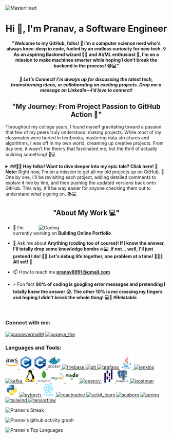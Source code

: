![MasterHead](https://camo.githubusercontent.com/4c3fd71b359cd5dfadc21247cde8f16ecbe5d41db8ac79ef28e3091ab02a8bef/68747470733a2f2f6d69722d73332d63646e2d63662e626568616e63652e6e65742f70726f6a6563745f6d6f64756c65732f6d61785f313230302f3831626234623136353638343031392e363430623630333864313333652e676966)
<h1 align="center">Hi 👋, I'm Pranav, a Software Engineer</h1>
<h4 align="center">"Welcome to my GitHub, folks! 🚀 I’m a computer science nerd who's always knee-deep in code, fueled by an endless curiosity for new tech. 💡 As an aspiring Backend wizard 🧙‍♂️ and AI/ML enthusiast 🤖, I’m on a mission to make machines smarter while hoping I don’t break the backend in the process! 😅💻"</h4>
  <h5 align="center">💬 Let’s Connect! I’m always up for discussing the latest tech, brainstorming ideas, or collaborating on exciting projects. Drop me a message on LinkedIn—I’d love to connect!</h5>
  
<h2 align="center">"My Journey: From Project Passion to GitHub Action 🚀"</h2>

Throughout my college years, I found myself gravitating toward a passion that few of my peers truly understood: making projects. While most of my classmates were buried in textbooks, mastering data structures and algorithms, I was off in my own world, dreaming up creative projects. From day one, it wasn’t the theory that fascinated me, but the thrill of actually building something! 🤖💻
   
   <details>
  <summary><b>##🕵️‍♂️ Hey folks! Want to dive deeper into my epic tale? Click here! 📖</b></summary>
     
I’ll never forget that first orientation session. It was my first glimpse into what college life had in store, and more importantly, it’s where I first heard the magical words: **placement drives**. 🚀 Apparently, when you went for job interviews, it wasn’t just about how well you could recite algorithmic solutions—projects mattered, too! And I was like, “Wait, projects? That’s my jam!” 🎉 So, I quickly realized this love for projects could actually be a huge advantage. Score! 🏆

From that moment on, I became the project-making machine. 🤖 In every semester, with every subject, there was always a Continuous Assessment (CA) that needed completing. And guess what? I was there, front and center, brainstorming new ways to turn even the most mundane assignments into a project that would catch someone’s eye. 💡 By the time I hit my final year (aka the **boss level**), where you had to complete a major project, I was ready for it. I’d already trained for this my whole college life. 🎯

The crazy thing? People noticed. Even though I was pretty new to coding back then (read: I was still figuring out why semicolons are so important 🤦‍♂️), I somehow managed to score well in all my subjects, and my professors appreciated my efforts. Yup, I was living that “straight A's while winging it” life. 😎 But hold up, it wasn’t all sunshine and rainbows. Behind my confident exterior, there was this *tiny little* problem… 

I was scared. Like, really scared. 🫣 I didn’t have the guts to share my projects with the world. While everyone else was happily posting their GitHub links like badges of honor, I was sitting there, quietly thinking, “What if they think it’s trash?” 🚮 So, yeah, I basically locked those projects away like they were some top-secret files, only showing them to my invigilators. If there was a “Project Vault” award, I would've won it hands down. 🏅

And so, time went on. I kept making more projects (I couldn’t stop—what can I say, it’s an addiction at this point 😜), but I never really shared them. Fast forward to today—I've completed my B.Tech, moved on with life, and *somehow* lost track of most of my earlier projects. 🙃 But recently, something pretty cool happened. I stumbled upon a few of them that I’d saved on my old laptop. 🖥️ Cue the nostalgia!

And then it hit me: *Why on earth was I hiding these?* 😳 Sure, they were simple, but so what? They were part of my journey, and every project told a story of how much I’d grown. Plus, it felt like a waste just letting them gather dust on my hard drive. So, I made a bold decision: I’m going to put them out there, on GitHub, one by one. 💪 

Let’s be real—some of them are basic AF 😅, but that’s okay! At the time, I was learning, experimenting, and trying out new things. I had projects from all sorts of areas—some were coding-based, others were, well, let's just say I even dipped into life sciences at one point 🧬. It was a wild ride. 🚴‍♂️

Now, I’ve started going through them again, bit by bit, reminiscing on what I did, tweaking a little here and there, and then proudly posting them online. 🎉 *Finally*! It’s funny—what I once saw as a fear is now more like a fun trip down memory lane, filled with learning curves, late nights, and lots of trial and error. My projects may have started small, but now they’re out there, ready to inspire someone else.

So yeah, here I am, sharing my journey. If I could go back and tell my younger self anything, it would be: *Dude, stop overthinking it! Just hit that publish button already!* 😜
   </details>
<b>Note: </b>Right now, I'm on a mission to get all my old projects up on GitHub. 🚀 One by one, I'll be revisiting each project, adding detailed comments to explain it line by line, and then pushing the updated versions back onto GitHub. This way, it'll be way easier for anyone checking them out to understand what's going on. 📚💻
<h2 align="center">"About My Work 💻"</h2>
<img align="right" alt="Coding" width="400" src="https://cdn.dribbble.com/users/1162077/screenshots/3848914/programmer.gif" style="margin-left: 20px;">

- 🔭 I’m currently working on **Building Online Portfolio**

- 💬 Ask me about **Anything (coding too of course)! If I know the answer, I'll totally drop some knowledge bombs 💥💻. If not... well, I'll just pretend I do! 👀😂 Let's debug life together, one problem at a time! 🧑‍💻🚀 All set! 🎉**

- 📫 How to reach me **pranav8991@gmail.com**

- ⚡ Fun fact **90% of coding is googling error messages and pretending I totally knew the answer 😜. The other 10% is me crossing my fingers and hoping I didn’t break the whole thing! 💻🔧 #Relatable**

<p align="left"> <a href="https://twitter.com/" target="blank"><img src="https://img.shields.io/twitter/follow/?logo=twitter&style=for-the-badge" alt="" /></a> </p>
<h3 align="left">Connect with me:</h3>
<p align="left">
<a href="https://linkedin.com/in/pranavverma99" target="blank"><img align="center" src="https://raw.githubusercontent.com/rahuldkjain/github-profile-readme-generator/master/src/images/icons/Social/linked-in-alt.svg" alt="pranavverma99" height="30" width="40" /></a>
<a href="https://www.leetcode.com/popeye_the" target="blank"><img align="center" src="https://raw.githubusercontent.com/rahuldkjain/github-profile-readme-generator/master/src/images/icons/Social/leet-code.svg" alt="popeye_the" height="30" width="40" /></a>
</p>

<h3 align="left">Languages and Tools:</h3>
<p align="left"> <a href="https://aws.amazon.com" target="_blank" rel="noreferrer"> <img src="https://raw.githubusercontent.com/devicons/devicon/master/icons/amazonwebservices/amazonwebservices-original-wordmark.svg" alt="aws" width="40" height="40"/> </a> <a href="https://www.cprogramming.com/" target="_blank" rel="noreferrer"> <img src="https://raw.githubusercontent.com/devicons/devicon/master/icons/c/c-original.svg" alt="c" width="40" height="40"/> </a> <a href="https://www.w3schools.com/cpp/" target="_blank" rel="noreferrer"> <img src="https://raw.githubusercontent.com/devicons/devicon/master/icons/cplusplus/cplusplus-original.svg" alt="cplusplus" width="40" height="40"/> </a> <a href="https://www.docker.com/" target="_blank" rel="noreferrer"> <img src="https://raw.githubusercontent.com/devicons/devicon/master/icons/docker/docker-original-wordmark.svg" alt="docker" width="40" height="40"/> </a> <a href="https://firebase.google.com/" target="_blank" rel="noreferrer"> <img src="https://www.vectorlogo.zone/logos/firebase/firebase-icon.svg" alt="firebase" width="40" height="40"/> </a> <a href="https://git-scm.com/" target="_blank" rel="noreferrer"> <img src="https://www.vectorlogo.zone/logos/git-scm/git-scm-icon.svg" alt="git" width="40" height="40"/> </a> <a href="https://grafana.com" target="_blank" rel="noreferrer"> <img src="https://www.vectorlogo.zone/logos/grafana/grafana-icon.svg" alt="grafana" width="40" height="40"/> </a> <a href="https://www.java.com" target="_blank" rel="noreferrer"> <img src="https://raw.githubusercontent.com/devicons/devicon/master/icons/java/java-original.svg" alt="java" width="40" height="40"/> </a> <a href="https://www.jenkins.io" target="_blank" rel="noreferrer"> <img src="https://www.vectorlogo.zone/logos/jenkins/jenkins-icon.svg" alt="jenkins" width="40" height="40"/> </a> <a href="https://kafka.apache.org/" target="_blank" rel="noreferrer"> <img src="https://www.vectorlogo.zone/logos/apache_kafka/apache_kafka-icon.svg" alt="kafka" width="40" height="40"/> </a> <a href="https://www.linux.org/" target="_blank" rel="noreferrer"> <img src="https://raw.githubusercontent.com/devicons/devicon/master/icons/linux/linux-original.svg" alt="linux" width="40" height="40"/> </a> <a href="https://www.mongodb.com/" target="_blank" rel="noreferrer"> <img src="https://raw.githubusercontent.com/devicons/devicon/master/icons/mongodb/mongodb-original-wordmark.svg" alt="mongodb" width="40" height="40"/> </a> <a href="https://www.mysql.com/" target="_blank" rel="noreferrer"> <img src="https://raw.githubusercontent.com/devicons/devicon/master/icons/mysql/mysql-original-wordmark.svg" alt="mysql" width="40" height="40"/> </a> <a href="https://nodejs.org" target="_blank" rel="noreferrer"> <img src="https://raw.githubusercontent.com/devicons/devicon/master/icons/nodejs/nodejs-original-wordmark.svg" alt="nodejs" width="40" height="40"/> </a> <a href="https://opencv.org/" target="_blank" rel="noreferrer"> <img src="https://www.vectorlogo.zone/logos/opencv/opencv-icon.svg" alt="opencv" width="40" height="40"/> </a> <a href="https://pandas.pydata.org/" target="_blank" rel="noreferrer"> <img src="https://raw.githubusercontent.com/devicons/devicon/2ae2a900d2f041da66e950e4d48052658d850630/icons/pandas/pandas-original.svg" alt="pandas" width="40" height="40"/> </a> <a href="https://www.postgresql.org" target="_blank" rel="noreferrer"> <img src="https://raw.githubusercontent.com/devicons/devicon/master/icons/postgresql/postgresql-original-wordmark.svg" alt="postgresql" width="40" height="40"/> </a> <a href="https://postman.com" target="_blank" rel="noreferrer"> <img src="https://www.vectorlogo.zone/logos/getpostman/getpostman-icon.svg" alt="postman" width="40" height="40"/> </a> <a href="https://www.python.org" target="_blank" rel="noreferrer"> <img src="https://raw.githubusercontent.com/devicons/devicon/master/icons/python/python-original.svg" alt="python" width="40" height="40"/> </a> <a href="https://pytorch.org/" target="_blank" rel="noreferrer"> <img src="https://www.vectorlogo.zone/logos/pytorch/pytorch-icon.svg" alt="pytorch" width="40" height="40"/> </a> <a href="https://reactjs.org/" target="_blank" rel="noreferrer"> <img src="https://raw.githubusercontent.com/devicons/devicon/master/icons/react/react-original-wordmark.svg" alt="react" width="40" height="40"/> </a> <a href="https://reactnative.dev/" target="_blank" rel="noreferrer"> <img src="https://reactnative.dev/img/header_logo.svg" alt="reactnative" width="40" height="40"/> </a> <a href="https://scikit-learn.org/" target="_blank" rel="noreferrer"> <img src="https://upload.wikimedia.org/wikipedia/commons/0/05/Scikit_learn_logo_small.svg" alt="scikit_learn" width="40" height="40"/> </a> <a href="https://seaborn.pydata.org/" target="_blank" rel="noreferrer"> <img src="https://seaborn.pydata.org/_images/logo-mark-lightbg.svg" alt="seaborn" width="40" height="40"/> </a> <a href="https://spring.io/" target="_blank" rel="noreferrer"> <img src="https://www.vectorlogo.zone/logos/springio/springio-icon.svg" alt="spring" width="40" height="40"/> </a> <a href="https://tailwindcss.com/" target="_blank" rel="noreferrer"> <img src="https://www.vectorlogo.zone/logos/tailwindcss/tailwindcss-icon.svg" alt="tailwind" width="40" height="40"/> </a> <a href="https://www.tensorflow.org" target="_blank" rel="noreferrer"> <img src="https://www.vectorlogo.zone/logos/tensorflow/tensorflow-icon.svg" alt="tensorflow" width="40" height="40"/> </a> </p>

![Pranav's Streak](https://streak-stats.demolab.com?user=pranav8991&theme=radical&card_width=1080)

<!-- ![Pranav's GitHub stats](https://github-readme-stats.vercel.app/api?username=pranav8991&show_icons=true&theme=radical&card_width=1080) -->

![Pranav's github activity graph](https://github-readme-activity-graph.vercel.app/graph?username=pranav8991&bg_color=000000&color=417e86&line=ff0000&point=948484&area=true&hide_border=true)

![Pranav's Top Languages](https://github-readme-stats.vercel.app/api/top-langs/?username=pranav8991&layout=compact&theme=radical&card_width=1080)
